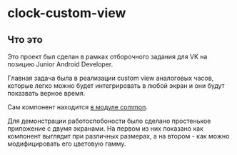 # clock-custom-view

## Что это

Это проект был сделан в рамках отборочного задания для VK на позицию Junior Android Developer.

Главная задача была в реализации custom view аналоговых часов, которые легко можно будет интегрировать в любой экран и они будут показвать верное время.

Сам компонент находится [в модуле common](https://github.com/burevestnik-png/clock-custom-view/blob/master/common/src/main/java/com/example/clockCustomView/common/presentation/ClockView.kt).

Для демонстрации работоспобоности было сделано простенькое приложение с двумя экранами. На первом из них показано как компонент выглядит при различных размерах, а на втором - как можно модифицировать его цветовую гамму.
